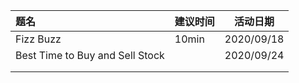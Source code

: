 

| 题名                            | 建议时间 | 活动日期   |
| :------------------------------ | -------- | ---------- |
| Fizz Buzz                       | 10min    | 2020/09/18 |
| Best Time to Buy and Sell Stock |          | 2020/09/24 |
|                                 |          |            |
|                                 |          |            |

